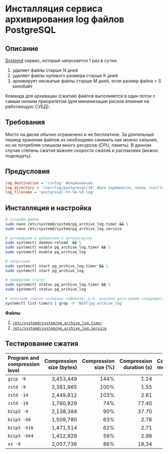 # Инсталляция сервиса архивирования log файлов PostgreSQL

## Описание

[Systemd](https://en.wikipedia.org/wiki/Systemd) сервис, который запускается 1 раз в сутки:
1. удаляет файлы старше N дней
1. удаляет файлы нулевого размера старше K дней
1. архивирует несжатые файлы старше М дней, если размер файла > S килобайт

Команда для архивации (сжатия) файлов выполняется в один поток с самым низким приоритетом (для минимизации рисков влияния на работающую СУБД).

## Требования

Место на диске обычно ограничено и не бесплатное. За длительный период хранения файлов их необходимо сжимать как можно сильнее, но не потребляя слишком много ресурсов (CPU, память). В данном случае степень сжатия важнее скорости сжатия и распаковки (можно подождать).

## Предусловия

```ini
log_destination = 'csvlog' #опционально
log_directory = '/var/log/postgresql/16' #для надёжности, папку /var/log лучше сделать в отдельном разделе ФС с квотой свободного места
log_filename = 'postgresql-%Y-%m-%d.log'
```

## Инсталляция и настройка

```bash
# создаём файлы
sudo nano /etc/systemd/system/pg_archive_log.timer && \
sudo nano /etc/systemd/system/pg_archive_log.service
 
# активируем и добавляем в автозагрузку
sudo systemctl daemon-reload  && \
sudo systemctl enable pg_archive_log.timer && \
sudo systemctl enable pg_archive_log
 
# запускаем
sudo systemctl start pg_archive_log.timer && \
sudo systemctl start pg_archive_log
 
# проверяем статус
sudo systemctl status pg_archive_log.timer && \
sudo systemctl status pg_archive_log
 
# получаем список активных таймеров, д.б. указана дата-время следующего запуска!
systemctl list-timers | grep -P 'NEXT|pg_archive_log'
```

**Файлы**
1. [`/etc/systemd/system/pg_archive_log.timer`](pg_archive_log.timer)
2. [`/etc/systemd/system/pg_archive_log.service`](pg_archive_log.service)

## Тестирование сжатия
	
| Program and compression level | Compression size (bytes)	| Compression size (%)	| Compression duration (s)	| Compression memory (KB)	| Decompression duration (s)	| Decompression memory (KB)	| Rating place |
| :--- | ---:	| ---:	| ---:	| ---:	| ---:	| ---:	| ---: |
| `gzip -9`	   | 3,453,449	| 144%	|  1.24	|   2,416	| 0.46	|   2,408	| — |
| `zstd -9`	   | 2,381,965	| 100%	|  1.55	|  41,580	| 0.04	|   4,220	| 3 |
| `zstd -14`	  | 2,449,812	| 103%	|  2.61	| 117,560	| 0.04	|   6,436	| — |
| `zstd -19`	  | 1,760,829	|  74%	| 77.40	| 216,512	| 0.08	|  10,444	| — |
| `bzip2 -9`	  | 2,138,384	|  90%	| 37.70	|   7,944	| 3.34	|   5,032	| — |
| `bzip3 -b8`	 | 1,509,780	|  63%	|  2.76	|  21,212	| 1.99	|  52,428	| 1 |
| `bzip3 -b16`	| 1,471,514	|  62%	|  2.71	|  39,424	| 1.91	| 101,636	| 2 |
| `bzip3 -b64`	| 1,412,929	|  59%	|  2.98	| 149,040	| 2.12	| 396,484	| — |
| `xz -9`	     | 2,057,736	|  86%	| 18,34	| 629,832	| 0.38	|  16,510	| — |
